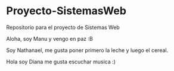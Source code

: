 # Proyecto-SistemasWeb
Repositorio para el proyecto de Sistemas Web

Aloha, soy Manu y vengo en paz :B

Soy Nathanael, me gusta poner primero la leche y luego el cereal.

Hola soy Diana me gusta escuchar musica :) 

